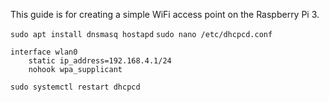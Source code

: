 This guide is for creating a simple WiFi access point on the Raspberry Pi 3.

`sudo apt install dnsmasq hostapd`
`sudo nano /etc/dhcpcd.conf`
```
interface wlan0
    static ip_address=192.168.4.1/24
    nohook wpa_supplicant
```
`sudo systemctl restart dhcpcd`
